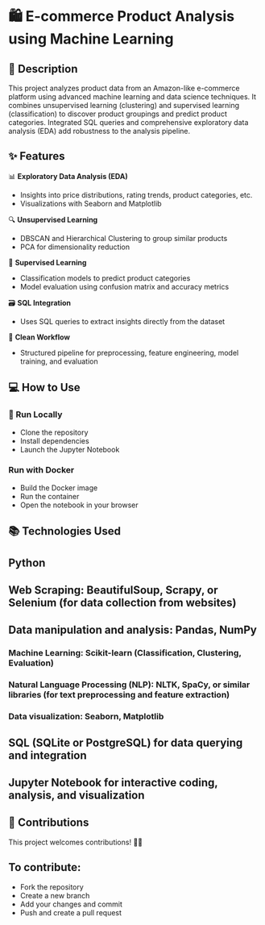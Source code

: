 # 🛍️ E-commerce Product Analysis using Machine Learning
## 📝 Description
This project analyzes product data from an Amazon-like e-commerce platform using advanced machine learning and data science techniques. It combines unsupervised learning (clustering) and supervised learning (classification) to discover product groupings and predict product categories. Integrated SQL queries and comprehensive exploratory data analysis (EDA) add robustness to the analysis pipeline.

## ✨ Features

📊 **Exploratory Data Analysis (EDA)**  
- Insights into price distributions, rating trends, product categories, etc.  
- Visualizations with Seaborn and Matplotlib

🔍 **Unsupervised Learning**  
- DBSCAN and Hierarchical Clustering to group similar products  
- PCA for dimensionality reduction

🧠 **Supervised Learning**  
- Classification models to predict product categories  
- Model evaluation using confusion matrix and accuracy metrics

🗃️ **SQL Integration**  
- Uses SQL queries to extract insights directly from the dataset

📂 **Clean Workflow**  
- Structured pipeline for preprocessing, feature engineering, model training, and evaluation


## 💻 How to Use

### 🔧 Run Locally

* Clone the repository
* Install dependencies
* Launch the Jupyter Notebook

### Run with Docker
* Build the Docker image
* Run the container
* Open the notebook in your browser

## 📚 Technologies Used
## Python

## Web Scraping: BeautifulSoup, Scrapy, or Selenium (for data collection from websites)

## Data manipulation and analysis: Pandas, NumPy

### Machine Learning: Scikit-learn (Classification, Clustering, Evaluation)

### Natural Language Processing (NLP): NLTK, SpaCy, or similar libraries (for text preprocessing and feature extraction)

### Data visualization: Seaborn, Matplotlib

## SQL (SQLite or PostgreSQL) for data querying and integration

## Jupyter Notebook for interactive coding, analysis, and visualization

## 🤝 Contributions
This project welcomes contributions! 🧑‍💻

## To contribute:

* Fork the repository
* Create a new branch
* Add your changes and commit
* Push and create a pull request
